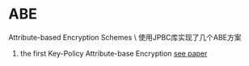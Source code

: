 # ABE
Attribute-based Encryption Schemes \\
使用JPBC库实现了几个ABE方案
1. the first Key-Policy Attribute-base Encryption [see paper](https://dl.acm.org/doi/10.1145/1180405.1180418)
